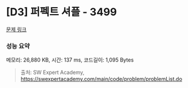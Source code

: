 # [D3] 퍼펙트 셔플 - 3499 

[문제 링크](https://swexpertacademy.com/main/code/problem/problemDetail.do?contestProbId=AWGsRbk6AQIDFAVW) 

### 성능 요약

메모리: 26,880 KB, 시간: 137 ms, 코드길이: 1,095 Bytes



> 출처: SW Expert Academy, https://swexpertacademy.com/main/code/problem/problemList.do